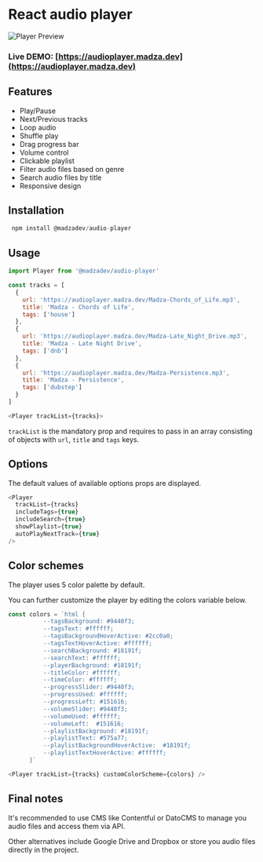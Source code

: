 # React audio player

![Player Preview](https://i.imgur.com/qVX68ve.gif)

### Live DEMO: [https://audioplayer.madza.dev](https://audioplayer.madza.dev)

## Features

- Play/Pause
- Next/Previous tracks
- Loop audio
- Shuffle play
- Drag progress bar
- Volume control
- Clickable playlist
- Filter audio files based on genre
- Search audio files by title
- Responsive design

## Installation

```javascript
 npm install @madzadev/audio-player
```

## Usage

```javascript
import Player from '@madzadev/audio-player'
```

```javascript
const tracks = [
  {
    url: 'https://audioplayer.madza.dev/Madza-Chords_of_Life.mp3',
    title: 'Madza - Chords of Life',
    tags: ['house']
  },
  {
    url: 'https://audioplayer.madza.dev/Madza-Late_Night_Drive.mp3',
    title: 'Madza - Late Night Drive',
    tags: ['dnb']
  },
  {
    url: 'https://audioplayer.madza.dev/Madza-Persistence.mp3',
    title: 'Madza - Persistence',
    tags: ['dubstep']
  }
]
```

```javascript
<Player trackList={tracks}>
```

`trackList` is the mandatory prop and requires to pass in an array consisting of objects with `url`, `title` and `tags` keys.

## Options

The default values of available options props are displayed.

```javascript
<Player
  trackList={tracks}
  includeTags={true}
  includeSearch={true}
  showPlaylist={true}
  autoPlayNextTrack={true}
/>
```

## Color schemes

The player uses 5 color palette by default.

You can further customize the player by editing the colors variable below.

```javascript
const colors = `html {
          --tagsBackground: #9440f3;
          --tagsText: #ffffff;
          --tagsBackgroundHoverActive: #2cc0a0;
          --tagsTextHoverActive: #ffffff;
          --searchBackground: #18191f;
          --searchText: #ffffff;
          --playerBackground: #18191f;
          --titleColor: #ffffff; 
          --timeColor: #ffffff;
          --progressSlider: #9440f3;
          --progressUsed: #ffffff;
          --progressLeft: #151616;
          --volumeSlider: #9440f3;
          --volumeUsed: #ffffff;
          --volumeLeft:  #151616;
          --playlistBackground: #18191f;
          --playlistText: #575a77;
          --playlistBackgroundHoverActive:  #18191f;
          --playlistTextHoverActive: #ffffff;
      }`
```

```javascript
<Player trackList={tracks} customColorScheme={colors} />
```

## Final notes

It's recommended to use CMS like Contentful or DatoCMS to manage you audio files and access them via API.

Other alternatives include Google Drive and Dropbox or store you audio files directly in the project.
